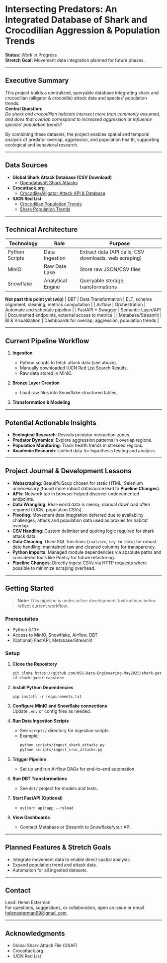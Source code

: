 # Intersecting Predators: An Integrated Database of Shark and Crocodilian Aggression & Population Trends

**Status:** Work in Progress  
**Stretch Goal:** Movement data integration planned for future phases.

---

## Executive Summary

This project builds a centralized, queryable database integrating shark and crocodilian (alligator & crocodile) attack data and species’ population trends.  
**Central Question:**  
_Do shark and crocodilian habitats intersect more than commonly assumed, and does that overlap correspond to increased aggression or influence species’ population trends?_

By combining these datasets, the project enables spatial and temporal analysis of predator overlap, aggression, and population health, supporting ecological and behavioral research.

---

## Data Sources

- **Global Shark Attack Database (CSV Download)**
  - [Opendatasoft Shark Attacks](https://public.opendatasoft.com/explore/dataset/global-shark-attack/export/?disjunctive.country&disjunctive.area&disjunctive.activity&sort=-original_order)
- **Crocattack.org**  
  - [Crocodile/Alligator Attack API & Database](https://crocattack.org/database/)
- **IUCN Red List**
  - [Crocodilian Population Trends](https://www.iucnredlist.org/search?permalink=0894a85e-f70f-4b81-bb47-07a80bdd4786)
  - [Shark Population Trends](https://www.iucnredlist.org/search?permalink=f095bdae-5a22-409c-af51-82353602ea89)

---

## Technical Architecture

| Technology      | Role                       | Purpose                                                         |
|-----------------|---------------------------|-----------------------------------------------------------------|
| Python Scripts  | Data Ingestion            | Extract data (API calls, CSV downloads, web scraping)           |
| MinIO           | Raw Data Lake             | Store raw JSON/CSV files                                        |
| Snowflake       | Analytical Engine         | Queryable storage, transformations                              |
**Not past this point yet (wip)**
| DBT             | Data Transformation       | ELT, schema alignment, cleaning, metrics computation            |
| Airflow         | Orchestration             | Automate and schedule pipeline                                  |
| FastAPI + Swagger | Semantic Layer/API      | Documented endpoints, external access to metrics                |
| Metabase/Streamlit | BI & Visualization     | Dashboards for overlap, aggression, population trends           |

---

## Current Pipeline Workflow

1. **Ingestion**  
   - Python scripts to fetch attack data (see above).
   - Manually downloaded IUCN Red List Search Results.
   - Raw data stored in MinIO.

2. **Bronze Layer Creation**  
   - Load raw files into Snowflake structured tables.

3. **Transformation & Modeling**   

---

## Potential Actionable Insights

- **Ecological Research**: Reveals predator interaction zones.
- **Predator Dynamics**: Explore aggression patterns in overlap regions.
- **Population Monitoring**: Track health trends in stressed regions.
- **Academic Research**: Unified data for hypothesis testing and analysis.

---

## Project Journal & Development Lessons

- **Webscraping**: BeautifulSoup chosen for static HTML; Selenium unnecessary (found more robust datasource lead to **Pipeline Changes**).
- **APIs**: Network tab in browser helped discover undocumented endpoints.
- **Data Wrangling**: Real-world data is messy; manual download often required (IUCN, population CSVs).
- **Pivoting**: Movement data integration deferred due to availability challenges; attack and population data used as proxies for habitat overlap.
- **CSV Handling**: Custom delimiter and quoting logic required for shark attack data.
- **Data Cleaning**: Used SQL functions (`coalesce`, `try_to_date`) for robust date handling; maintained raw and cleaned columns for transparency.
- **Python Imports**: Managed module dependencies via absolute paths and considered tools like Poetry for future refactoring.
- **Pipeline Changes**: Directly ingest CSVs via HTTP requests where possible to minimize scraping overhead.

---

## Getting Started

> **Note:** This pipeline is under active development. Instructions below reflect current workflow.

### Prerequisites

- Python 3.10+
- Access to MinIO, Snowflake, Airflow, DBT
- (Optional) FastAPI, Metabase/Streamlit

### Setup

1. **Clone the Repository**

   ```bash
   git clone https://github.com/NSS-Data-Engineering-May2025/shark-gator-capstone.git
   cd shark-gator-capstone
   ```

2. **Install Python Dependencies**

   ```
   pip install -r requirements.txt
   ```

3. **Configure MinIO and Snowflake connections**  
   Update `.env` or config files as needed.

4. **Run Data Ingestion Scripts**

   - See `scripts/` directory for ingestion scripts.
   - Example:
     ```bash
     python scripts/ingest_shark_attacks.py
     python scripts/ingest_croc_attacks.py
     ```

5. **Trigger Pipeline**
   - Set up and run Airflow DAGs for end-to-end automation.

6. **Run DBT Transformations**
   - See `dbt/` project for models and tests.

7. **Start FastAPI (Optional)**
   - `uvicorn api:app --reload`

8. **View Dashboards**
   - Connect Metabase or Streamlit to Snowflake/your API.

---

## Planned Features & Stretch Goals

- Integrate movement data to enable direct spatial analysis.
- Expand population trend and attack data.
- Automation for all ingested datasets.

---

## Contact

Lead: Helen Esterman  
For questions, suggestions, or collaboration, open an issue or email helenesterman99@gmail.com.

---

## Acknowledgments

- Global Shark Attack File (GSAF)
- Crocattack.org
- IUCN Red List
